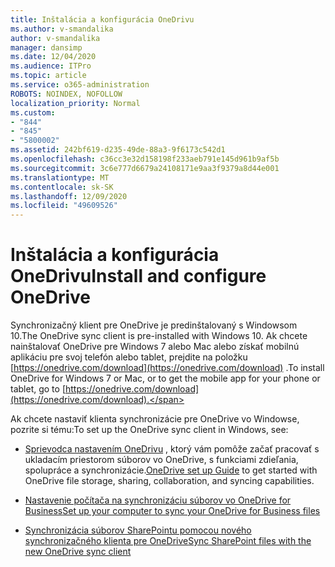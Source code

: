 ```yaml
---
title: Inštalácia a konfigurácia OneDrivu
ms.author: v-smandalika
author: v-smandalika
manager: dansimp
ms.date: 12/04/2020
ms.audience: ITPro
ms.topic: article
ms.service: o365-administration
ROBOTS: NOINDEX, NOFOLLOW
localization_priority: Normal
ms.custom:
- "844"
- "845"
- "5800002"
ms.assetid: 242bf619-d235-49de-88a3-9f6173c542d1
ms.openlocfilehash: c36cc3e32d158198f233aeb791e145d961b9af5b
ms.sourcegitcommit: 3c6e777d6679a24108171e9aa3f9379a8d44e001
ms.translationtype: MT
ms.contentlocale: sk-SK
ms.lasthandoff: 12/09/2020
ms.locfileid: "49609526"
---
```

# <a name="install-and-configure-onedrive"></a><span data-ttu-id="249a5-102">Inštalácia a konfigurácia OneDrivu</span><span class="sxs-lookup"><span data-stu-id="249a5-102">Install and configure OneDrive</span></span>

<span data-ttu-id="249a5-103">Synchronizačný klient pre OneDrive je predinštalovaný s Windowsom 10.</span><span class="sxs-lookup"><span data-stu-id="249a5-103">The OneDrive sync client is pre-installed with Windows 10.</span></span> <span data-ttu-id="249a5-104">Ak chcete nainštalovať OneDrive pre Windows 7 alebo Mac alebo získať mobilnú aplikáciu pre svoj telefón alebo tablet, prejdite na položku [https://onedrive.com/download](https://onedrive.com/download) .</span><span class="sxs-lookup"><span data-stu-id="249a5-104">To install OneDrive for Windows 7 or Mac, or to get the mobile app for your phone or tablet, go to [https://onedrive.com/download](https://onedrive.com/download).</span></span>
  
<span data-ttu-id="249a5-105">Ak chcete nastaviť klienta synchronizácie pre OneDrive vo Windowse, pozrite si tému:</span><span class="sxs-lookup"><span data-stu-id="249a5-105">To set up the OneDrive sync client in Windows, see:</span></span>
  
- <span data-ttu-id="249a5-106">[Sprievodca nastavením OneDrivu](https://admin.microsoft.com/adminportal/home#/modernonboarding/onedrivequickstartguide) , ktorý vám pomôže začať pracovať s ukladacím priestorom súborov vo OneDrive, s funkciami zdieľania, spolupráce a synchronizácie.</span><span class="sxs-lookup"><span data-stu-id="249a5-106">[OneDrive set up Guide](https://admin.microsoft.com/adminportal/home#/modernonboarding/onedrivequickstartguide) to get started with OneDrive file storage, sharing, collaboration, and syncing capabilities.</span></span>

- [<span data-ttu-id="249a5-107">Nastavenie počítača na synchronizáciu súborov vo OneDrive for Business</span><span class="sxs-lookup"><span data-stu-id="249a5-107">Set up your computer to sync your OneDrive for Business files</span></span>](https://go.microsoft.com/fwlink/?linkid=533375)

- [<span data-ttu-id="249a5-108">Synchronizácia súborov SharePointu pomocou nového synchronizačného klienta pre OneDrive</span><span class="sxs-lookup"><span data-stu-id="249a5-108">Sync SharePoint files with the new OneDrive sync client</span></span>](https://go.microsoft.com/fwlink/?linkid=871666)
